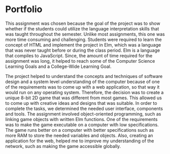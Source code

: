 
# Portfolio

  This assignment was chosen because the goal of the project was to show whether if the students could utilize the language interpretation skills that was taught throughout the semester. Unlike most assignments, this one was more time consuming and challenging.  Students were required to learn the concept of HTML and implement the project in Elm, which was a language that was never taught before or during the class period. Elm is a language that compiles to JavaScript. Since, the amount of time required for the assignment was long, it helped to reach some of the Computer Science Learning Goals and a College-Wide Learning Goal.

  The project helped to understand the concepts and techniques of software design and a system level understanding of the computer because of one of the requirements was to come up with a web application, so that way it would run on any operating system. Therefore, the decision was to create a unique 8-bit 2D game that was different from most games. This allowed us to come up with creative ideas and designs that was suitable. In order to complete the tasks, we determined the needed user interface, components and tools. The assignment involved object-oriented programming, such as linking game objects with written Elm functions. One of the requirements was to make the game executable on a computer with low specifications. The game runs better on a computer with better specifications such as more RAM to store the needed variables and objects. Also, creating an application for the web, helped me to improve my understanding of the network, such as making the game accessible globally.

